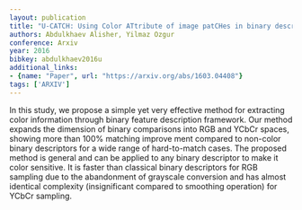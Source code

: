 ```yaml
---
layout: publication
title: "U-CATCH: Using Color ATtribute of image patCHes in binary descriptors"
authors: Abdulkhaev Alisher, Yilmaz Ozgur
conference: Arxiv
year: 2016
bibkey: abdulkhaev2016u
additional_links:
- {name: "Paper", url: "https://arxiv.org/abs/1603.04408"}
tags: ['ARXIV']
---
```

In this study, we propose a simple yet very effective method for extracting color information through binary feature description framework. Our method expands the dimension of binary comparisons into RGB and YCbCr spaces, showing more than 100% matching improve ment compared to non-color binary descriptors for a wide range of hard-to-match cases. The proposed method is general and can be applied to any binary descriptor to make it color sensitive. It is faster than classical binary descriptors for RGB sampling due to the abandonment of grayscale conversion and has almost identical complexity (insignificant compared to smoothing operation) for YCbCr sampling.